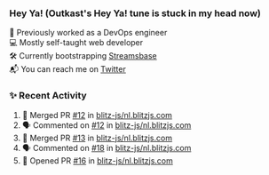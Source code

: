 ### Hey Ya! (Outkast's Hey Ya! tune is stuck in my head now)

💼 Previously worked as a DevOps engineer  
💻 Mostly self-taught web developer  
🛠️ Currently bootstrapping [Streamsbase](https://streamsbase.com)  
📬 You can reach me on [Twitter](https://twitter.com/LoriKarikari)

### ✨ Recent Activity

<!--START_SECTION:activity-->
1. 🎉 Merged PR [#12](https://github.com/blitz-js/nl.blitzjs.com/pull/12) in [blitz-js/nl.blitzjs.com](https://github.com/blitz-js/nl.blitzjs.com)
2. 🗣 Commented on [#12](https://github.com/blitz-js/nl.blitzjs.com/issues/12) in [blitz-js/nl.blitzjs.com](https://github.com/blitz-js/nl.blitzjs.com)
3. 🎉 Merged PR [#13](https://github.com/blitz-js/nl.blitzjs.com/pull/13) in [blitz-js/nl.blitzjs.com](https://github.com/blitz-js/nl.blitzjs.com)
4. 🗣 Commented on [#18](https://github.com/blitz-js/nl.blitzjs.com/issues/18) in [blitz-js/nl.blitzjs.com](https://github.com/blitz-js/nl.blitzjs.com)
5. 💪 Opened PR [#16](https://github.com/blitz-js/nl.blitzjs.com/pull/16) in [blitz-js/nl.blitzjs.com](https://github.com/blitz-js/nl.blitzjs.com)
<!--END_SECTION:activity-->
